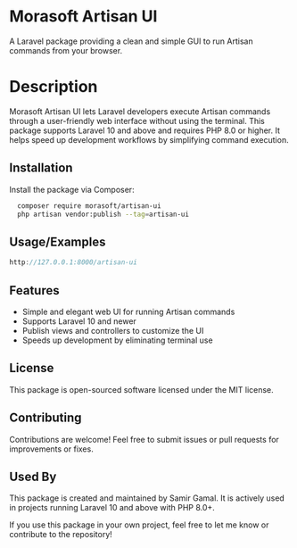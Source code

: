 
# Morasoft Artisan UI
A Laravel package providing a clean and simple GUI to run Artisan commands from your browser.

# Description
Morasoft Artisan UI lets Laravel developers execute Artisan commands through a user-friendly web interface without using the terminal. This package supports Laravel 10 and above and requires PHP 8.0 or higher. It helps speed up development workflows by simplifying command execution.





## Installation

Install the package via Composer:

```bash
  composer require morasoft/artisan-ui
  php artisan vendor:publish --tag=artisan-ui
```
    
## Usage/Examples

```javascript
http://127.0.0.1:8000/artisan-ui

```


## Features

- Simple and elegant web UI for running Artisan commands
- Supports Laravel 10 and newer
- Publish views and controllers to customize the UI
- Speeds up development by eliminating terminal use




## License

This package is open-sourced software licensed under the MIT license.



## Contributing

Contributions are welcome! Feel free to submit issues or pull requests for improvements or fixes.



## Used By

This package is created and maintained by Samir Gamal. It is actively used in projects running Laravel 10 and above with PHP 8.0+.

If you use this package in your own project, feel free to let me know or contribute to the repository!

